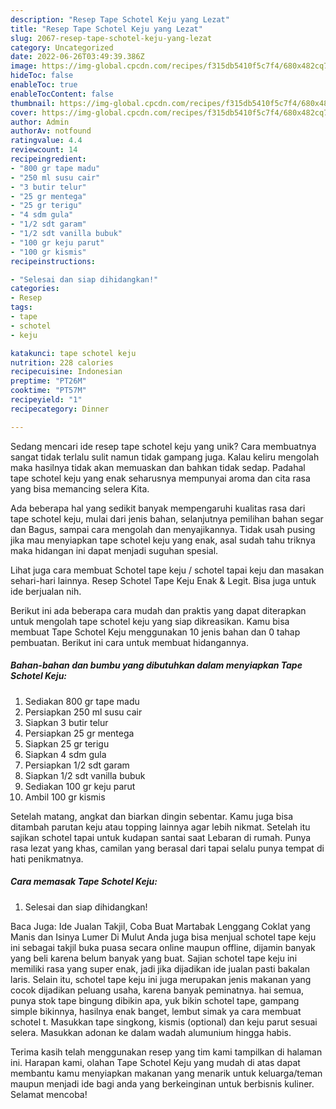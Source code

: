 ```yaml
---
description: "Resep Tape Schotel Keju yang Lezat"
title: "Resep Tape Schotel Keju yang Lezat"
slug: 2067-resep-tape-schotel-keju-yang-lezat
category: Uncategorized
date: 2022-06-26T03:49:39.386Z
image: https://img-global.cpcdn.com/recipes/f315db5410f5c7f4/680x482cq70/tape-schotel-keju-foto-resep-utama.jpg
hideToc: false
enableToc: true
enableTocContent: false
thumbnail: https://img-global.cpcdn.com/recipes/f315db5410f5c7f4/680x482cq70/tape-schotel-keju-foto-resep-utama.jpg
cover: https://img-global.cpcdn.com/recipes/f315db5410f5c7f4/680x482cq70/tape-schotel-keju-foto-resep-utama.jpg
author: Admin
authorAv: notfound
ratingvalue: 4.4
reviewcount: 14
recipeingredient:
- "800 gr tape madu"
- "250 ml susu cair"
- "3 butir telur"
- "25 gr mentega"
- "25 gr terigu"
- "4 sdm gula"
- "1/2 sdt garam"
- "1/2 sdt vanilla bubuk"
- "100 gr keju parut"
- "100 gr kismis"
recipeinstructions:

- "Selesai dan siap dihidangkan!"
categories:
- Resep
tags:
- tape
- schotel
- keju

katakunci: tape schotel keju 
nutrition: 228 calories
recipecuisine: Indonesian
preptime: "PT26M"
cooktime: "PT57M"
recipeyield: "1"
recipecategory: Dinner

---
```





Sedang mencari ide resep tape schotel keju yang unik? Cara membuatnya sangat tidak terlalu sulit namun tidak gampang juga. Kalau keliru mengolah maka hasilnya tidak akan memuaskan dan bahkan tidak sedap. Padahal tape schotel keju yang enak seharusnya mempunyai aroma dan cita rasa yang bisa memancing selera Kita.





Ada beberapa hal yang sedikit banyak mempengaruhi kualitas rasa dari tape schotel keju, mulai dari jenis bahan, selanjutnya pemilihan bahan segar dan Bagus, sampai cara mengolah dan menyajikannya. Tidak usah pusing jika mau menyiapkan tape schotel keju yang enak,      asal sudah tahu triknya maka hidangan ini dapat menjadi suguhan spesial.














Lihat juga cara membuat Schotel tape keju / schotel tapai keju dan masakan sehari-hari lainnya. Resep Schotel Tape Keju Enak &amp; Legit. Bisa juga untuk ide berjualan nih.






Berikut ini ada beberapa cara mudah dan praktis yang dapat diterapkan untuk mengolah tape schotel keju yang siap dikreasikan. Kamu bisa membuat Tape Schotel Keju menggunakan 10 jenis bahan dan 0 tahap pembuatan. Berikut ini cara untuk membuat hidangannya.

<!--inarticleads1-->

##### Bahan-bahan dan bumbu yang dibutuhkan dalam menyiapkan Tape Schotel Keju:

1. Sediakan 800 gr tape madu
1. Persiapkan 250 ml susu cair
1. Siapkan 3 butir telur
1. Persiapkan 25 gr mentega
1. Siapkan 25 gr terigu
1. Siapkan 4 sdm gula
1. Persiapkan 1/2 sdt garam
1. Siapkan 1/2 sdt vanilla bubuk
1. Sediakan 100 gr keju parut
1. Ambil 100 gr kismis


Setelah matang, angkat dan biarkan dingin sebentar. Kamu juga bisa ditambah parutan keju atau topping lainnya agar lebih nikmat. Setelah itu sajikan schotel tapai untuk kudapan santai saat Lebaran di rumah. Punya rasa lezat yang khas, camilan yang berasal dari tapai selalu punya tempat di hati penikmatnya. 

<!--inarticleads2-->

##### Cara memasak Tape Schotel Keju:


1. Selesai dan siap dihidangkan!

Baca Juga: Ide Jualan Takjil, Coba Buat Martabak Lenggang Coklat yang Manis dan Isinya Lumer Di Mulut Anda juga bisa menjual schotel tape keju ini sebagai takjil buka puasa secara online maupun offline, dijamin banyak yang beli karena belum banyak yang buat. Sajian schotel tape keju ini memiliki rasa yang super enak, jadi jika dijadikan ide jualan pasti bakalan laris. Selain itu, schotel tape keju ini juga merupakan jenis makanan yang cocok dijadikan peluang usaha, karena banyak peminatnya. hai semua, punya stok tape bingung dibikin apa, yuk bikin schotel tape, gampang simple bikinnya, hasilnya enak banget, lembut simak ya cara membuat schotel t. Masukkan tape singkong, kismis (optional) dan keju parut sesuai selera. Masukkan adonan ke dalam wadah alumunium hingga habis. 

Terima kasih telah menggunakan resep yang tim kami tampilkan di halaman ini. Harapan kami, olahan Tape Schotel Keju yang mudah di atas dapat membantu kamu menyiapkan makanan yang menarik untuk keluarga/teman maupun menjadi ide bagi anda yang berkeinginan untuk berbisnis kuliner. Selamat mencoba!
